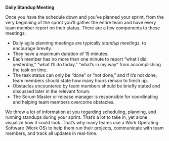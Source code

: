 **Daily Standup Meeting**


Once you have the schedule down and you’ve planned your sprint, from the very beginning of the sprint you’ll gather the entire team and have every team member report on their status. There are a few components to these meetings:

- Daily agile planning meetings are typically *standup meetings*, to encourage brevity.
- They have a maximum duration of 15 minutes.
- Each member has no more than one minute to report “what I did yesterday,” “what I’ll do today,” “what’s in my way” from accomplishing the task on time.
- The task status can only be “done” or “not done,” and if it’s not done, team members should state how many hours remain to finish up.
- Obstacles encountered by team members should be briefly stated and discussed later in the relevant forum.
- The Scrum Master or release manager is responsible for coordinating and helping team members overcome obstacles.

We threw a lot of information at you regarding scheduling, planning, and running standups during your sprint. That’s a lot to take in, yet alone visualize how it could look. That’s why many teams use a Work Operating Software (Work OS) to help them run their projects, communicate with team members, and track all updates in real-time.
